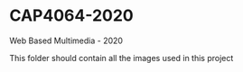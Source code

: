 # CAP4064-2020
Web Based Multimedia - 2020

This folder should contain all the images used in this project